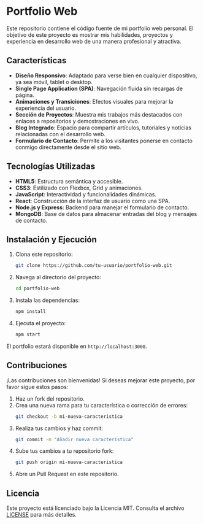 # Portfolio Web

Este repositorio contiene el código fuente de mi portfolio web personal. El objetivo de este proyecto es mostrar mis habilidades, proyectos y experiencia en desarrollo web de una manera profesional y atractiva.

## Características

- **Diseño Responsivo**: Adaptado para verse bien en cualquier dispositivo, ya sea móvil, tablet o desktop.
- **Single Page Application (SPA)**: Navegación fluida sin recargas de página.
- **Animaciones y Transiciones**: Efectos visuales para mejorar la experiencia del usuario.
- **Sección de Proyectos**: Muestra mis trabajos más destacados con enlaces a repositorios y demostraciones en vivo.
- **Blog Integrado**: Espacio para compartir artículos, tutoriales y noticias relacionadas con el desarrollo web.
- **Formulario de Contacto**: Permite a los visitantes ponerse en contacto conmigo directamente desde el sitio web.

## Tecnologías Utilizadas

- **HTML5**: Estructura semántica y accesible.
- **CSS3**: Estilizado con Flexbox, Grid y animaciones.
- **JavaScript**: Interactividad y funcionalidades dinámicas.
- **React**: Construcción de la interfaz de usuario como una SPA.
- **Node.js y Express**: Backend para manejar el formulario de contacto.
- **MongoDB**: Base de datos para almacenar entradas del blog y mensajes de contacto.

## Instalación y Ejecución

1. Clona este repositorio:
    ```sh
    git clone https://github.com/tu-usuario/portfolio-web.git
    ```

2. Navega al directorio del proyecto:
    ```sh
    cd portfolio-web
    ```

3. Instala las dependencias:
    ```sh
    npm install
    ```

4. Ejecuta el proyecto:
    ```sh
    npm start
    ```

El portfolio estará disponible en `http://localhost:3000`.

## Contribuciones

¡Las contribuciones son bienvenidas! Si deseas mejorar este proyecto, por favor sigue estos pasos:

1. Haz un fork del repositorio.
2. Crea una nueva rama para tu característica o corrección de errores:
    ```sh
    git checkout -b mi-nueva-caracteristica
    ```
3. Realiza tus cambios y haz commit:
    ```sh
    git commit -m "Añadir nueva característica"
    ```
4. Sube tus cambios a tu repositorio fork:
    ```sh
    git push origin mi-nueva-caracteristica
    ```
5. Abre un Pull Request en este repositorio.

## Licencia

Este proyecto está licenciado bajo la Licencia MIT. Consulta el archivo [LICENSE](./LICENSE) para más detalles.
